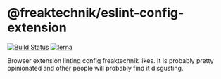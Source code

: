 # @freaktechnik/eslint-config-extension

[![Build Status](https://travis-ci.org/freaktechnik/eslint-configs.svg?branch=master)](https://travis-ci.org/freaktechnik/eslint-configs) [![lerna](https://img.shields.io/badge/maintained%20with-lerna-cc00ff.svg)](https://lernajs.io/)

Browser extension linting config freaktechnik likes. It is probably pretty opinionated and other people will probably find it disgusting.
